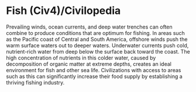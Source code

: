 # Fish (Civ4)/Civilopedia

Prevailing winds, ocean currents, and deep water trenches can often combine to produce conditions that are optimum for fishing. In areas such as the Pacific coast of Central and South America, offshore winds push the warm surface waters out to deeper waters. Underwater currents push cold, nutrient-rich water from deep below the surface back toward the coast. The high concentration of nutrients in this colder water, caused by decomposition of organic matter at extreme depths, creates an ideal environment for fish and other sea life. Civilizations with access to areas such as this can significantly increase their food supply by establishing a thriving fishing industry.